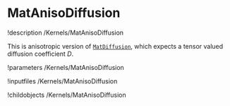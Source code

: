 

# MatAnisoDiffusion
!description /Kernels/MatAnisoDiffusion

This is anisotropic version of [`MatDiffusion`](/MatDiffusion.md), which expects a tensor valued diffusion
coefficient $D$.

!parameters /Kernels/MatAnisoDiffusion

!inputfiles /Kernels/MatAnisoDiffusion

!childobjects /Kernels/MatAnisoDiffusion

